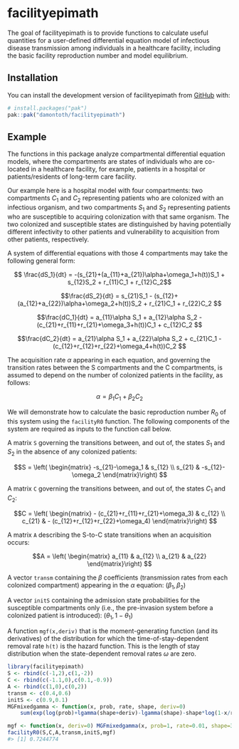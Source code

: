 
<!-- README.md is generated from README.Rmd. Please edit that file -->

# facilityepimath

<!-- badges: start -->
<!-- badges: end -->

The goal of facilityepimath is to provide functions to calculate useful
quantities for a user-defined differential equation model of infectious
disease transmission among individuals in a healthcare facility,
including the basic facility reproduction number and model equilibrium.

## Installation

You can install the development version of facilityepimath from
[GitHub](https://github.com/) with:

``` r
# install.packages("pak")
pak::pak("damontoth/facilityepimath")
```

## Example

The functions in this package analyze compartmental differential
equation models, where the compartments are states of individuals who
are co-located in a healthcare facility, for example, patients in a
hospital or patients/residents of long-term care facility.

Our example here is a hospital model with four compartments: two
compartments $C_1$ and $C_2$ representing patients who are colonized
with an infectious organism, and two compartments $S_1$ and $S_2$
representing patients who are susceptible to acquiring colonization with
that same organism. The two colonized and susceptible states are
distinguished by having potentially different infectivity to other
patients and vulnerability to acquisition from other patients,
respectively.

A system of differential equations with those 4 compartments may take
the following general form:

$$ \frac{dS_1}{dt} = -(s_{21}+(a_{11}+a_{21})\alpha+\omega_1+h(t))S_1 + s_{12}S_2 + r_{11}C_1 + r_{12}C_2$$

$$\frac{dS_2}{dt} = s_{21}S_1 - (s_{12}+(a_{12}+a_{22})\alpha+\omega_2+h(t))S_2 + r_{21}C_1 + r_{22}C_2 $$

$$\frac{dC_1}{dt} = a_{11}\alpha S_1 + a_{12}\alpha S_2 - (c_{21}+r_{11}+r_{21}+\omega_3+h(t))C_1 + c_{12}C_2 $$

$$\frac{dC_2}{dt} = a_{21}\alpha S_1 + a_{22}\alpha S_2 + c_{21}C_1 - (c_{12}+r_{12}+r_{22}+\omega_4+h(t))C_2 $$

The acquisition rate $\alpha$ appearing in each equation, and governing
the transition rates between the S compartments and the C compartments,
is assumed to depend on the number of colonized patients in the
facility, as follows:

$$ \alpha = \beta_1 C_1 + \beta_2 C_2 $$

We will demonstrate how to calculate the basic reproduction number $R_0$
of this system using the `facilityR0` function. The following components
of the system are required as inputs to the function call below.

A matrix `S` governing the transitions between, and out of, the states
$S_1$ and $S_2$ in the absence of any colonized patients:

$$S = \left(
\begin{matrix}
    -s_{21}-\omega_1 & s_{12} \\
    s_{21} & -s_{12}-\omega_2
\end{matrix}\right)
$$

A matrix `C` governing the transitions between, and out of, the states
$C_1$ and $C_2$:

$$C = \left(
\begin{matrix}
    - (c_{21}+r_{11}+r_{21}+\omega_3) & c_{12} \\
    c_{21} & - (c_{12}+r_{12}+r_{22}+\omega_4)
\end{matrix}\right)
$$

A matrix `A` describing the S-to-C state transitions when an acquisition
occurs:

$$A = \left(
\begin{matrix}
    a_{11} & a_{12} \\
    a_{21} & a_{22}
\end{matrix}\right)
$$

A vector `transm` containing the $\beta$ coefficients (transmission
rates from each colonized compartment) appearing in the $\alpha$
equation: $(\beta_1,\beta_2)$

A vector `initS` containing the admission state probabilities for the
susceptible compartments only (i.e., the pre-invasion system before a
colonized patient is introduced): $(\theta_1,1-\theta_1)$

A function `mgf(x,deriv)` that is the moment-generating function (and
its derivatives) of the distribution for which the
time-of-stay-dependent removal rate `h(t)` is the hazard function. This
is the length of stay distribution when the state-dependent removal
rates $\omega$ are zero.

``` r
library(facilityepimath)
S <- rbind(c(-1,2),c(1,-2))
C <- rbind(c(-1.1,0),c(0.1,-0.9))
A <- rbind(c(1,0),c(0,2))
transm <- c(0.4,0.6)
initS <- c(0.9,0.1)
MGFmixedgamma <- function(x, prob, rate, shape, deriv=0)
    sum(exp(log(prob)+lgamma(shape+deriv)-lgamma(shape)-shape*log(1-x/rate)-deriv*log(rate-x)))

mgf <- function(x, deriv=0) MGFmixedgamma(x, prob=1, rate=0.01, shape=3.1, deriv)
facilityR0(S,C,A,transm,initS,mgf)
#> [1] 0.7244774
```
